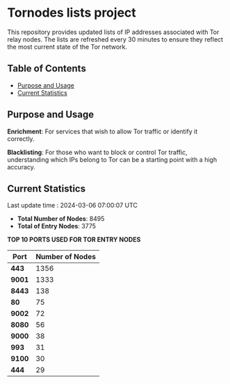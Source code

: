 # Tornodes lists project

This repository provides updated lists of IP addresses associated with Tor relay nodes. The lists are refreshed every 30 minutes to ensure they reflect the most current state of the Tor network.

## Table of Contents

- [Purpose and Usage](#purpose-and-usage)
- [Current Statistics](#current-statistics)


## Purpose and Usage

**Enrichment**: For services that wish to allow Tor traffic or identify it correctly.

**Blacklisting**: For those who want to block or control Tor traffic, understanding which IPs belong to Tor can be a starting point with a high accuracy.

## Current Statistics

Last update time : 2024-03-06 07:00:07 UTC

- **Total Number of Nodes**: 8495
- **Total of Entry Nodes**: 3775

**TOP 10 PORTS USED FOR TOR ENTRY NODES**

| **Port** | **Number of Nodes** |
|------|-----------------|
| **443**   | 1356  |
| **9001**   | 1333  |
| **8443**   | 138  |
| **80**   | 75  |
| **9002**   | 72  |
| **8080**   | 56  |
| **9000**   | 38  |
| **993**   | 31  |
| **9100**   | 30  |
| **444**   | 29  |


